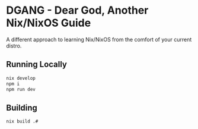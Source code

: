 
# DGANG - Dear God, Another Nix/NixOS Guide

A different approach to learning Nix/NixOS from the comfort of your current distro.

## Running Locally

```sh
nix develop
npm i
npm run dev
```

## Building

```sh
nix build .#
```
